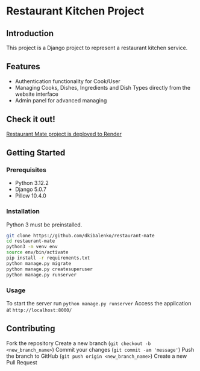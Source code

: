 # Restaurant Kitchen Project

## Introduction
This project is a Django project to represent a restaurant kitchen service.

## Features
- Authentication functionality for Cook/User
- Managing Cooks, Dishes, Ingredients and Dish Types directly from the website interface
- Admin panel for advanced managing

## Check it out!
[Restaurant Mate project is deployed to Render](https://restaurant-kitchen-mate-hcgj.onrender.com/)

## Getting Started
### Prerequisites
- Python 3.12.2
- Django 5.0.7
- Pillow 10.4.0

### Installation
Python 3 must be preinstalled.

  ```bash
  git clone https://github.com/dkibalenko/restaurant-mate
  cd restaurant-mate
  python3 -m venv env
  source env/bin/activate
  pip install -r requirements.txt
  python manage.py migrate
  python manage.py createsuperuser
  python manage.py runserver
  ```

### Usage
To start the server run `python manage.py runserver`
Access the application at `http://localhost:8000/`

## Contributing
Fork the repository
Create a new branch (`git checkout -b <new_branch_name>`)
Commit your changes (`git commit -am 'message'`)
Push the branch to GitHub (`git push origin <new_branch_name>`)
Create a new Pull Request
